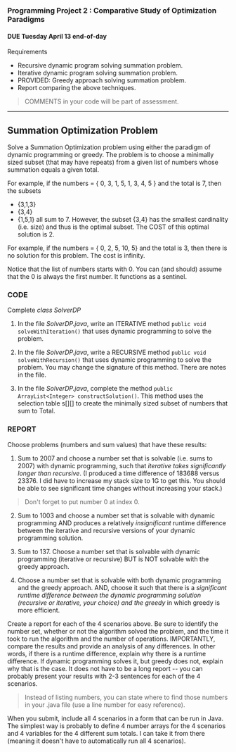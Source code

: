 ### Programming Project 2 : Comparative Study of Optimization Paradigms

#### DUE Tuesday April 13 end-of-day

Requirements
- Recursive dynamic program solving summation problem.
- Iterative dynamic program solving summation problem.
- PROVIDED: Greedy approach solving summation problem.
- Report comparing the above techniques.

> COMMENTS in your code will be part of assessment.

<hr>

## Summation Optimization Problem

Solve a Summation Optimization problem using either the paradigm of
dynamic programming or greedy. The problem is to choose a minimally sized subset (that may have repeats) from a given list of numbers whose summation equals a given total.

For example, if the numbers = { 0, 3, 1, 5, 1, 3, 4, 5 } and the total is 7,
then the subsets
- {3,1,3}
- {3,4}
- {1,5,1}
all sum to 7. However, the subset {3,4} has the smallest cardinality (i.e. size) and thus is the optimal subset. The COST of this optimal solution is 2.

For example, if the numbers = { 0, 2, 5, 10, 5} and the total is 3, then there is no solution for this problem. The cost is infinity.

Notice that the list of numbers starts with 0. You can (and should) assume that the 0 is always the first number. It functions as a sentinel.

### CODE

Complete _class SolverDP_

1. In the file _SolverDP.java_, write an ITERATIVE method `public void solveWithIteration()` that uses dynamic programming to solve the problem.

2. In the file _SolverDP.java_, write a RECURSIVE method `public void solveWithRecursion()` that uses dynamic programming to solve the problem. You may change the signature of this method. There are notes in the file.

3. In the file _SolverDP.java_, complete the method `public ArrayList<Integer> constructSolution()`. This method uses the selection table s[][] to create the minimally sized subset of numbers that sum to Total.

### REPORT

Choose problems (numbers and sum values) that have these results:

1. Sum to 2007 and choose a number set that is solvable (i.e. sums to 2007) with dynamic programming, such that *iterative takes significantly longer than recursive*. (I produced a time difference of 183688 versus 23376. I did have to increase my stack size to 1G to get this. You should be able to see significant time changes without increasing your stack.)

> Don't forget to put number 0 at index 0.

2. Sum to 1003 and choose a number set that is solvable with dynamic programming AND produces a relatively _insignificant_ runtime difference between the iterative and recursive versions of your dynamic programming solution.

3. Sum to 137. Choose a number set that is solvable with dynamic programming (iterative or recursive) BUT is NOT solvable with the greedy approach.

4. Choose a number set that is solvable with both dynamic programming and the greedy approach. AND, choose it such that there is a *significant runtime difference between the dynamic programming solution (recursive or iterative, your choice) and the greedy* in which greedy is more efficient.

Create a report for each of the 4 scenarios above. Be sure to identify the number set, whether or not the algorithm solved the problem, and the time it took to run the algorithm and the number of operations. IMPORTANTLY, compare the results and provide an analysis of any differences. In other words, if there is a runtime difference, explain why there is a runtime difference. If dynamic programming solves it, but greedy does not, explain why that is the case. It does not have to be a long report -- you can probably present your results with 2-3 sentences for each of the 4 scenarios.

> Instead of listing numbers, you can state where to find those numbers in your .java file (use a line number for easy reference).

When you submit, include all 4 scenarios in a form that can be run in Java. The simplest way is probably to define 4 number arrays for the 4 scenarios and 4 variables for the 4 different sum totals. I can take it from there (meaning it doesn't have to automatically run all 4 scenarios).
